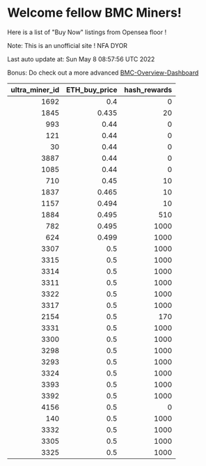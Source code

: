 # Welcome fellow BMC Miners!
Here is a list of "Buy Now" listings from Opensea floor !

Note: This is an unofficial site ! NFA DYOR

Last auto update at: Sun May  8 08:57:56 UTC 2022

Bonus: Do check out a more advanced [BMC-Overview-Dashboard](https://dune.com/defifunk/BMC-Overview-Dashboard)


|   ultra_miner_id |   ETH_buy_price |   hash_rewards |
|-----------------:|----------------:|---------------:|
|             1692 |           0.4   |              0 |
|             1845 |           0.435 |             20 |
|              993 |           0.44  |              0 |
|              121 |           0.44  |              0 |
|               30 |           0.44  |              0 |
|             3887 |           0.44  |              0 |
|             1085 |           0.44  |              0 |
|              710 |           0.45  |             10 |
|             1837 |           0.465 |             10 |
|             1157 |           0.494 |             10 |
|             1884 |           0.495 |            510 |
|              782 |           0.495 |           1000 |
|              624 |           0.499 |           1000 |
|             3307 |           0.5   |           1000 |
|             3315 |           0.5   |           1000 |
|             3314 |           0.5   |           1000 |
|             3311 |           0.5   |           1000 |
|             3322 |           0.5   |           1000 |
|             3317 |           0.5   |           1000 |
|             2154 |           0.5   |            170 |
|             3331 |           0.5   |           1000 |
|             3300 |           0.5   |           1000 |
|             3298 |           0.5   |           1000 |
|             3293 |           0.5   |           1000 |
|             3324 |           0.5   |           1000 |
|             3393 |           0.5   |           1000 |
|             3392 |           0.5   |           1000 |
|             4156 |           0.5   |              0 |
|              140 |           0.5   |           1000 |
|             3332 |           0.5   |           1000 |
|             3305 |           0.5   |           1000 |
|             3325 |           0.5   |           1000 |